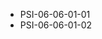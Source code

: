<!--
    ATTENTION: This file was generated via gradle!
               Do NOT manually edit this file! Any such changes will be overwritten!
-->
* PSI-06-06-01-01
* PSI-06-06-01-02
